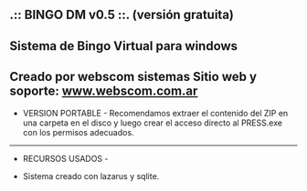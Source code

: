 .:: BINGO DM v0.5 ::. (versión gratuita)
----------------------------------------------------------------------------------------
Sistema de Bingo Virtual para windows
----------------------------------------------------------------------------------------
Creado por webscom sistemas
Sitio web y soporte: www.webscom.com.ar
----------------------------------------------------------------------------------------
- VERSION PORTABLE -
Recomendamos extraer el contenido del ZIP en una carpeta en el disco 
y luego crear el acceso directo al PRESS.exe con los permisos adecuados.
----------------------------------------------------------------------------------------
- RECURSOS USADOS -
* Sistema creado con lazarus y sqlite.

